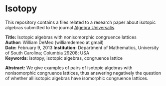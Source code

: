 Isotopy
=======

This repository contains a files related to a research paper about isotopic algebras submitted to the 
journal [Algebra Universalis](http://link.springer.com/journal/12).

**Title:** Isotopic algebras with nonisomorphic congruence lattices  
**Author:** William DeMeo (williamdemeo at gmail)  
**Date:** February 9, 2013
**Institution:** Department of Mathematics, University of South Carolina; Columbia 29208; USA  
**Keywords:** isotopy, isotopic algebras, congruence lattice  

**Abstract:** We give examples of pairs of isotopic algebras with nonisomorphic congruence
lattices, thus answering negatively the question of whether all isotopic
algebras have isomorphic congruence lattices.

